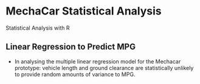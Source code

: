 # MechaCar Statistical Analysis
Statistical Analysis with R

## Linear Regression to Predict MPG
* In analysing the multiple linear regression model for the Mechacar prototype: vehicle length and ground clearance are statistically unlikely to provide random amounts of variance to MPG.

